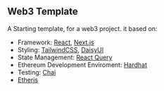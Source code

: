 ## Web3 Template

A Starting template, for a web3 project. it based on:

- Framework: [React](https://reactjs.org), [Next.js](https://nextjs.org/)
- Styling: [TailwindCSS](https://tailwindcss.com), [DaisyUI](https://daisyui.com/)
- State Management: [React Query](https://reactquery.com/)
- Ethereum Development Enviroment: [Hardhat](https://hardhat.org/)
- Testing: [Chai](https://www.chaijs.com/)
- [Etherjs](https://docs.ethers.io/v5/)

